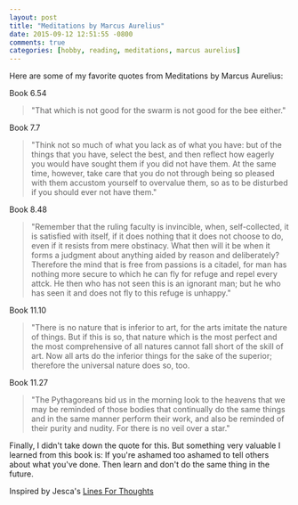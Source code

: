```yaml
---
layout: post
title: "Meditations by Marcus Aurelius"
date: 2015-09-12 12:51:55 -0800
comments: true
categories: [hobby, reading, meditations, marcus aurelius]
---
```


Here are some of my favorite quotes from Meditations by Marcus Aurelius:

Book 6.54
>"That which is not good for the swarm is not good for the bee either."

Book 7.7
>"Think not so much of what you lack as of what you have: but of the things that you have, select the best, and then reflect how eagerly you would have sought them if you did not have them. At the same time, however, take care that you do not through being so pleased with them accustom yourself to overvalue them, so as to be disturbed if you should ever not have them."

<!-- more -->

Book 8.48
>"Remember that the ruling faculty is invincible, when, self-collected, it is satisfied with itself, if it does nothing that it does not choose to do, even if it resists from mere obstinacy. What then will it be when it forms a judgment about anything aided by reason and deliberately? Therefore the mind that is free from passions is a citadel, for man has nothing more secure to which he can fly for refuge and repel every attck. He then who has not seen this is an ignorant man; but he who has seen it and does not fly to this refuge is unhappy."

Book 11.10
>"There is no nature that is inferior to art, for the arts imitate the nature of things. But if this is so, that nature which is the most perfect and the most comprehensive of all natures cannot fall short of the skill of art. Now all arts do the inferior things for the sake of the superior; therefore the universal nature does so, too.

Book 11.27
>"The Pythagoreans bid us in the morning look to the heavens that we may be reminded of those bodies that continually do the same things and in the same manner perform their work, and also be reminded of their purity and nudity. For there is no veil over a star."

Finally, I didn't take down the quote for this. But something very valuable I learned from this book is: If you're ashamed too ashamed to tell others about what you've done. Then learn and don't do the same thing in the future.

Inspired by Jesca's [Lines For Thoughts](https://linesforthoughts.wordpress.com/)